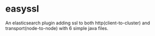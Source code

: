# easyssl
An elasticsearch plugin adding ssl to both http(client-to-cluster) and transport(node-to-node) with 6 simple java files.
